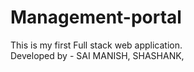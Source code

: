 # Management-portal
This is my first Full stack web application.
<br>
Developed by - SAI MANISH, SHASHANK, 
